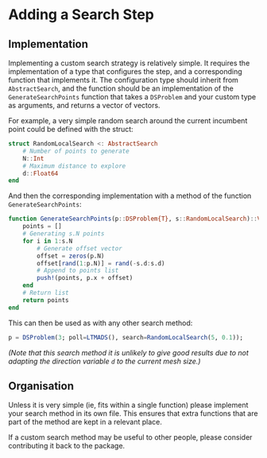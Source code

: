 # Adding a Search Step

## Implementation
Implementing a custom search strategy is relatively simple. It requires the implementation of a type that configures the step, and a corresponding function that implements it. The configuration type should inherit from `AbstractSearch`, and the function should be an implementation of the `GenerateSearchPoints` function that takes a `DSProblem` and your custom type as arguments, and returns a vector of vectors.


For example, a very simple random search around the current incumbent point could be defined with the struct:
```julia
struct RandomLocalSearch <: AbstractSearch
    # Number of points to generate
    N::Int 
    # Maximum distance to explore
    d::Float64
end
```
And then the corresponding implementation with a method of the function `GenerateSearchPoints`:
```julia
function GenerateSearchPoints(p::DSProblem{T}, s::RandomLocalSearch)::Vector{Vector{T}} where T
    points = []
    # Generating s.N points
    for i in 1:s.N
        # Generate offset vector
        offset = zeros(p.N)
        offset[rand(1:p.N)] = rand(-s.d:s.d)
        # Append to points list
        push!(points, p.x + offset)
    end
    # Return list
    return points
end
```
This can then be used as with any other search method:

```julia
p = DSProblem(3; poll=LTMADS(), search=RandomLocalSearch(5, 0.1));
```
*(Note that this search method it is unlikely to give good results due to not adapting the direction variable `d` to the current mesh size.)*

## Organisation
Unless it is very simple (ie, fits within a single function) please implement your search method in its own file. This ensures that extra functions that are part of the method are kept in a relevant place. 

If a custom search method may be useful to other people, please consider contributing it back to the package.
